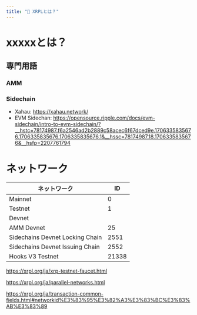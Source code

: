 ```yaml
---
title: "📘 XRPLとは？"
---
```


# xxxxxとは？

## 専門用語

### AMM

### Sidechain

- Xahau: https://xahau.network/
- EVM Sidechan: https://opensource.ripple.com/docs/evm-sidechain/intro-to-evm-sidechain/?__hstc=78174987.f6a2546ad2b2889c58acec6f67dced9e.1706335835676.1706335835676.1706335835676.1&__hssc=78174987.18.1706335835676&__hsfp=2207761794

# ネットワーク

|ネットワーク|ID|
|---|---|
|Mainnet|0|
|Testnet|1|
|Devnet||2|
|AMM Devnet|25|
|Sidechains Devnet Locking Chain|2551|
|Sidechains Devnet Issuing Chain|2552|
|Hooks V3 Testnet|21338|

https://xrpl.org/ja/xrp-testnet-faucet.html

https://xrpl.org/ja/parallel-networks.html

https://xrpl.org/ja/transaction-common-fields.html#networkid%E3%83%95%E3%82%A3%E3%83%BC%E3%83%AB%E3%83%89

